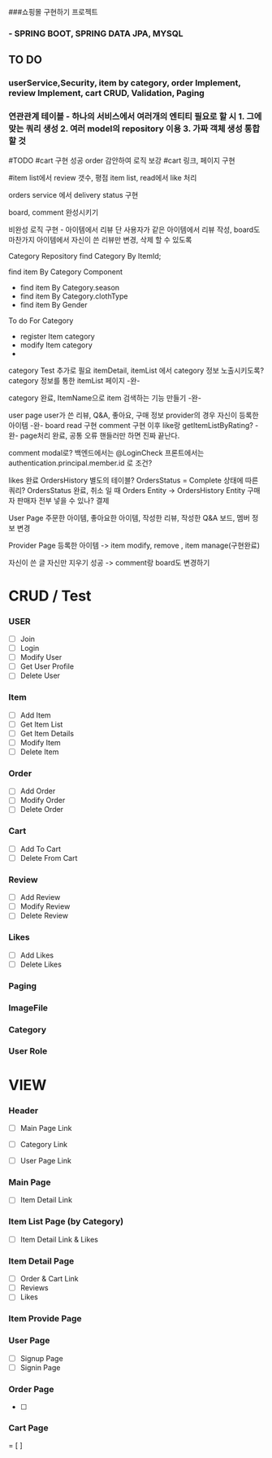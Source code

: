 ###쇼핑몰 구현하기 프로젝트
### - SPRING BOOT, SPRING DATA JPA, MYSQL

## TO DO
### userService,Security, item by category, order Implement, review Implement, cart CRUD, Validation, Paging

### 연관관계 테이블 - 하나의 서비스에서 여러개의 엔티티 필요로 할 시 1. 그에 맞는 쿼리 생성 2. 여러 model의 repository 이용 3. 가짜 객체 생성 통합할 것


#TODO 
#cart 구현 성공 order 감안하여 로직 보강
#cart 링크, 페이지 구현

#item list에서 review 갯수, 평점
item list, read에서 like 처리

orders service 에서 delivery status 구현

board, comment 완성시키기

비완성 로직 구현 - 아이템에서 리뷰 단 사용자가 같은 아이템에서 리뷰 작성, board도 마찬가지
아이템에서 자신이 쓴 리뷰만 변경, 삭제 할 수 있도록 


Category Repository
find Category By ItemId;

find item By Category Component
- find item By Category.season
- find item By Category.clothType
- find item By Gender

To do For Category
- register Item category
- modify Item category
- 

category Test 추가로 필요
itemDetail, itemList 에서 category 정보 노출시키도록?
category 정보를 통한 itemList 페이지 -완-

category 완료, 
ItemName으로 item 검색하는 기능 만들기 -완-

user page user가 쓴 리뷰, Q&A, 좋아요, 구매 정보
provider의 경우 자신이 등록한 아이템 -완-
board read 구현
comment 구현
이후 like랑 getItemListByRating? -완-
page처리 완료, 공통 오류 핸들러만 하면 진짜 끝난다.

comment modal로?
백엔드에서는 @LoginCheck 프론트에서는 authentication.principal.member.id 로 조건?

likes 완료
OrdersHistory 별도의 테이블? OrdersStatus = Complete 상태에 따른 쿼리?
OrdersStatus 완료, 취소 일 때 Orders Entity -> OrdersHistory Entity 구매자 판매자 전부 넣을 수 있나?
결제

User Page
주문한 아이템, 좋아요한 아이템, 작성한 리뷰, 작성한 Q&A 보드, 멤버 정보 변경

Provider Page
등록한 아이템 -> item modify, remove
, item manage(구현완료)

자신이 쓴 글 자신만 지우기 성공 -> comment랑 board도 변경하기



# CRUD / Test

### USER
- [ ] Join
- [ ] Login
- [ ] Modify User
- [ ] Get User Profile
- [ ] Delete User

### Item
- [ ] Add Item
- [ ] Get Item List
- [ ] Get Item Details
- [ ] Modify Item
- [ ] Delete Item

### Order
- [ ] Add Order
- [ ] Modify Order
- [ ] Delete Order

### Cart
- [ ] Add To Cart
- [ ] Delete From Cart

### Review
- [ ] Add Review
- [ ] Modify Review
- [ ] Delete Review

### Likes
- [ ] Add Likes
- [ ] Delete Likes

### Paging

### ImageFile

### Category

### User Role

# VIEW

### Header
-[ ] Main Page Link
-[ ] Category Link
-[ ] User Page Link



### Main Page
- [ ] Item Detail Link

### Item List Page (by Category)
- [ ] Item Detail Link & Likes



### Item Detail Page
- [ ] Order & Cart Link
- [ ] Reviews
- [ ] Likes

### Item Provide Page

### User Page
- [ ] Signup Page
- [ ] Signin Page

### Order Page
- [ ] 

### Cart Page

= [ ]
